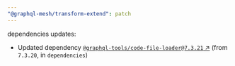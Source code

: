 ```yaml
---
"@graphql-mesh/transform-extend": patch
---
```

dependencies updates:
  - Updated dependency [`@graphql-tools/code-file-loader@7.3.21` ↗︎](https://www.npmjs.com/package/@graphql-tools/code-file-loader/v/7.3.21) (from `7.3.20`, in `dependencies`)

